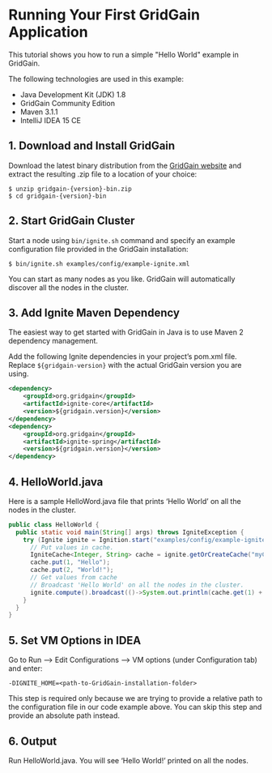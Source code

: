 # Running Your First GridGain Application

This tutorial shows you how to run a simple "Hello World" example in GridGain.

The following technologies are used in this example:

* Java Development Kit (JDK) 1.8
* GridGain Community Edition
* Maven 3.1.1
* IntelliJ IDEA 15 CE


## 1. Download and Install GridGain
Download the latest binary distribution from the [GridGain website](https://www.gridgain.com/resources/download) and extract the resulting .zip file to a location of your choice:
```shell
$ unzip gridgain-{version}-bin.zip
$ cd gridgain-{version}-bin
```

## 2. Start GridGain Cluster
Start a node using `bin/ignite.sh` command and specify an example configuration file provided in the GridGain installation:
```shell
$ bin/ignite.sh examples/config/example-ignite.xml
```

You can start as many nodes as you like. GridGain will automatically discover all the nodes in the cluster.

## 3. Add Ignite Maven Dependency
The easiest way to get started with GridGain in Java is to use Maven 2 dependency management.

Add the following Ignite dependencies in your project’s pom.xml file. Replace `${gridgain-version}` with the actual GridGain version you are using.
```xml
<dependency>
    <groupId>org.gridgain</groupId>
    <artifactId>ignite-core</artifactId>
    <version>${gridgain.version}</version>
</dependency>
<dependency>
    <groupId>org.gridgain</groupId>
    <artifactId>ignite-spring</artifactId>
    <version>${gridgain.version}</version>
</dependency>
```

## 4. HelloWorld.java
Here is a sample HelloWord.java file that prints ‘Hello World’ on all the nodes in the cluster.
```java
public class HelloWorld {
  public static void main(String[] args) throws IgniteException {
    try (Ignite ignite = Ignition.start("examples/config/example-ignite.xml")) {
      // Put values in cache.
      IgniteCache<Integer, String> cache = ignite.getOrCreateCache("myCache");
      cache.put(1, "Hello");
      cache.put(2, "World!");
      // Get values from cache
      // Broadcast 'Hello World' on all the nodes in the cluster.
      ignite.compute().broadcast(()->System.out.println(cache.get(1) + " " + cache.get(2)));
    }
  }
}
```

## 5. Set VM Options in IDEA
Go to Run —> Edit Configurations —> VM options (under Configuration tab) and enter:
```
-DIGNITE_HOME=<path-to-GridGain-installation-folder>
```

This step is required only because we are trying to provide a relative path to the configuration file in our code example above.
You can skip this step and provide an absolute path instead.

## 6. Output
Run HelloWorld.java. You will see ‘Hello World!’ printed on all the nodes.